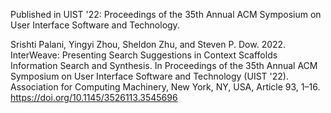 Published in UIST '22: Proceedings of the 35th Annual ACM Symposium on User Interface Software and Technology. 

Srishti Palani, Yingyi Zhou, Sheldon Zhu, and Steven P. Dow. 2022. InterWeave: Presenting Search Suggestions in Context Scaffolds Information Search and Synthesis. In Proceedings of the 35th Annual ACM Symposium on User Interface Software and Technology (UIST '22). Association for Computing Machinery, New York, NY, USA, Article 93, 1–16. https://doi.org/10.1145/3526113.3545696
